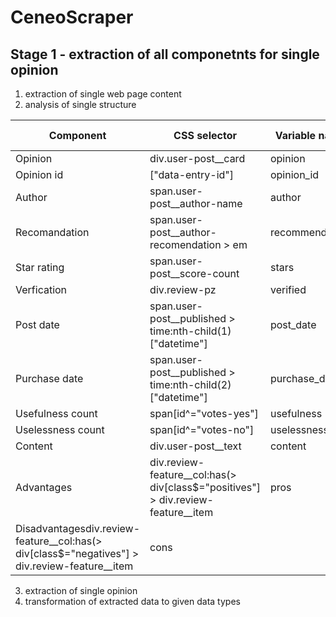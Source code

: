 # CeneoScraper
## Stage 1 - extraction of all componetnts for single opinion 
1. extraction of single web page content
2. analysis of single structure

|Component|CSS selector|Variable name|Data type|
|---------|------------|-------------|---------|
|Opinion|div.user-post__card|opinion||
|Opinion id|["data-entry-id"]|opinion_id||
|Author|span.user-post__author-name|author||
|Recomandation|span.user-post__author-recomendation > em|recommendation||
|Star rating|span.user-post__score-count|stars||
|Verfication|div.review-pz|verified||
|Post date|span.user-post__published > time:nth-child(1)["datetime"]|post_date||
|Purchase date|span.user-post__published > time:nth-child(2)["datetime"]|purchase_date||
|Usefulness count|span[id^="votes-yes"]|usefulness||
|Uselessness count|span[id^="votes-no"]|uselessness||
|Content|div.user-post__text|content||
|Advantages|div.review-feature__col:has(> div[class$="positives"] > div.review-feature__item|pros||
|Disadvantagesdiv.review-feature__col:has(> div[class$="negatives"] > div.review-feature__item|cons||
3. extraction of single opinion 
4. transformation of extracted data to given data types
